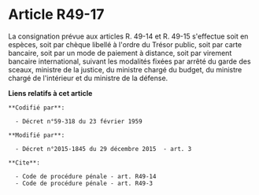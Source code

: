 # Article R49-17

La consignation prévue aux articles R. 49-14 et R. 49-15 s'effectue soit en espèces, soit par chèque libellé à l'ordre du
Trésor public, soit par carte bancaire, soit par un mode de paiement à distance, soit par virement bancaire international,
suivant les modalités fixées par arrêté du garde des sceaux, ministre de la justice, du ministre chargé du budget, du
ministre chargé de l'intérieur et du ministre de la défense.

**Liens relatifs à cet article**

	**Codifié par**:

	  - Décret n°59-318 du 23 février 1959

	**Modifié par**:

	  - Décret n°2015-1845 du 29 décembre 2015  - art. 3

	**Cite**:

	  - Code de procédure pénale - art. R49-14
	  - Code de procédure pénale - art. R49-3

